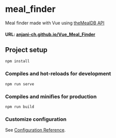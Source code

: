 # meal_finder
Meal finder made with Vue using [theMealDB API](https://www.themealdb.com/)

#### URL: [anjani-ch.github.io/Vue_Meal_Finder](https://anjani-ch.github.io/Vue_Meal_Finder/)

## Project setup
```
npm install
```

### Compiles and hot-reloads for development
```
npm run serve
```

### Compiles and minifies for production
```
npm run build
```

### Customize configuration
See [Configuration Reference](https://cli.vuejs.org/config/).
